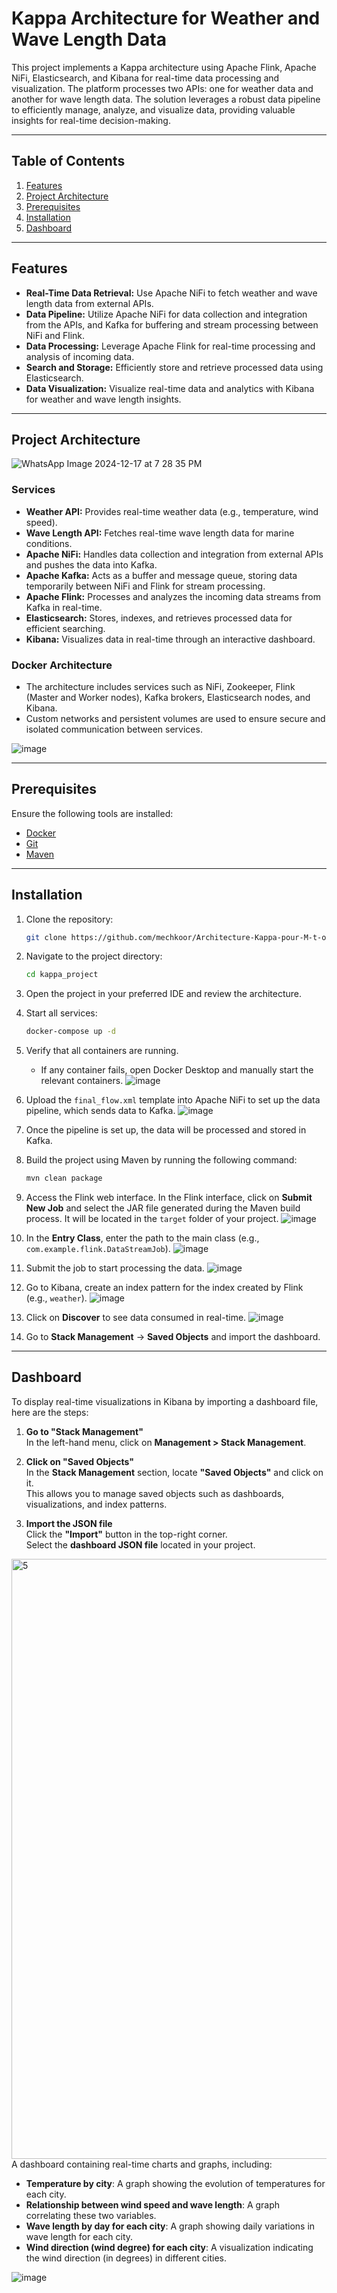 # Kappa Architecture for Weather and Wave Length Data

This project implements a Kappa architecture using Apache Flink, Apache NiFi, Elasticsearch, and Kibana for real-time data processing and visualization. The platform processes two APIs: one for weather data and another for wave length data. The solution leverages a robust data pipeline to efficiently manage, analyze, and visualize data, providing valuable insights for real-time decision-making.

---

## Table of Contents

1. [Features](#features)
2. [Project Architecture](#project-architecture)
3. [Prerequisites](#prerequisites)
4. [Installation](#installation)
5. [Dashboard](#dashboard)

---

## Features

- **Real-Time Data Retrieval:** Use Apache NiFi to fetch weather and wave length data from external APIs.
- **Data Pipeline:** Utilize Apache NiFi for data collection and integration from the APIs, and Kafka for buffering and stream processing between NiFi and Flink.
- **Data Processing:** Leverage Apache Flink for real-time processing and analysis of incoming data.
- **Search and Storage:** Efficiently store and retrieve processed data using Elasticsearch.
- **Data Visualization:** Visualize real-time data and analytics with Kibana for weather and wave length insights.

---

## Project Architecture
![WhatsApp Image 2024-12-17 at 7 28 35 PM](https://github.com/user-attachments/assets/c280b7fb-b1c4-45f1-b590-48114c761187)


### Services

- **Weather API:** Provides real-time weather data (e.g., temperature, wind speed).
- **Wave Length API:** Fetches real-time wave length data for marine conditions.
- **Apache NiFi:** Handles data collection and integration from external APIs and pushes the data into Kafka.
- **Apache Kafka:** Acts as a buffer and message queue, storing data temporarily between NiFi and Flink for stream processing.
- **Apache Flink:** Processes and analyzes the incoming data streams from Kafka in real-time.
- **Elasticsearch:** Stores, indexes, and retrieves processed data for efficient searching.
- **Kibana:** Visualizes data in real-time through an interactive dashboard.

### Docker Architecture

- The architecture includes services such as NiFi, Zookeeper, Flink (Master and Worker nodes), Kafka brokers, Elasticsearch nodes, and Kibana.
- Custom networks and persistent volumes are used to ensure secure and isolated communication between services.

![image](https://github.com/user-attachments/assets/4b33b886-6907-4ef4-93c2-8906fec227a5)


---

## Prerequisites

Ensure the following tools are installed:

- [Docker](https://www.docker.com/)
- [Git](https://git-scm.com/)
- [Maven](https://maven.apache.org/)

---

## Installation

1. Clone the repository:
   ```bash
   git clone https://github.com/mechkoor/Architecture-Kappa-pour-M-t-o-et-Longueur-des-Vagues.git
   ```
2. Navigate to the project directory:
   ```bash
   cd kappa_project
   ```
3. Open the project in your preferred IDE and review the architecture.

4. Start all services:
   ```bash
   docker-compose up -d
   ```
5. Verify that all containers are running.

   - If any container fails, open Docker Desktop and manually start the relevant containers.
![image](https://github.com/user-attachments/assets/2c49330c-38c4-4099-a102-ac8918591ccc)


6. Upload the `final_flow.xml` template into Apache NiFi to set up the data pipeline, which sends data to Kafka.
![image](https://github.com/user-attachments/assets/f1db030a-f7e1-4b41-8d4d-e1988da0e462)


7. Once the pipeline is set up, the data will be processed and stored in Kafka.

8. Build the project using Maven by running the following command:
   ```bash
   mvn clean package
   ```

9. Access the Flink web interface. In the Flink interface, click on **Submit New Job** and select the JAR file generated during the Maven build process. It will be located in the `target` folder of your project.
![image](https://github.com/user-attachments/assets/10b9af84-47a0-49ee-9804-52f51546049d)


10. In the **Entry Class**, enter the path to the main class (e.g., `com.example.flink.DataStreamJob`).
![image](https://github.com/user-attachments/assets/1cf5e595-d451-42fc-be2e-a046d63eae99)


11. Submit the job to start processing the data.
![image](https://github.com/user-attachments/assets/e354edae-2152-42dc-a146-08594f05cac8)



12. Go to Kibana, create an index pattern for the index created by Flink (e.g., `weather`).
![image](https://github.com/user-attachments/assets/8d470cab-59fa-48e0-b0a1-1bef0eed2f79)


13. Click on **Discover** to see data consumed in real-time.
![image](https://github.com/user-attachments/assets/8007cb37-47be-493d-b906-aff8659a75c6)


14. Go to **Stack Management** -> **Saved Objects** and import the dashboard.

---

## Dashboard

To display real-time visualizations in Kibana by importing a dashboard file, here are the steps:

1. **Go to "Stack Management"**  
   In the left-hand menu, click on **Management > Stack Management**.

2. **Click on "Saved Objects"**  
   In the **Stack Management** section, locate **"Saved Objects"** and click on it.  
   This allows you to manage saved objects such as dashboards, visualizations, and index patterns.

3. **Import the JSON file**  
   Click the **"Import"** button in the top-right corner.  
   Select the **dashboard JSON file** located in your project.

<img width="960" alt="5" src="https://github.com/user-attachments/assets/8acacfa4-99c3-4f21-8cab-a3bef334413b" />
A dashboard containing real-time charts and graphs, including:

- **Temperature by city**: A graph showing the evolution of temperatures for each city.  
- **Relationship between wind speed and wave length**: A graph correlating these two variables.  
- **Wave length by day for each city**: A graph showing daily variations in wave length for each city.  
- **Wind direction (wind degree) for each city**: A visualization indicating the wind direction (in degrees) in different cities.


![image](https://github.com/user-attachments/assets/21fee6fd-1dde-467b-9c0c-2032d5003ed6)

